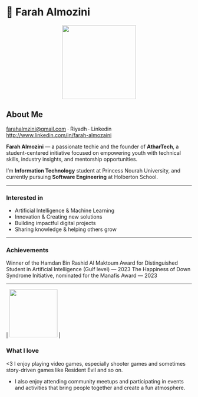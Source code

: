 # 🤖 Farah Almozini

<p align="center">
  <img src="https://i.imgur.com/N1QRo3M.jpeg" width="200"/>
</p>

## About Me

 farahalmzini@gmail.com   ∙   Riyadh  ∙   Linkedin http://www.linkedin.com/in/farah-almozaini
 
**Farah Almozini** — a passionate techie and the founder of **AtharTech**, a student-centered initiative focused on empowering youth with technical skills, industry insights, and mentorship opportunities.

 I’m **Information Technology** student at Princess Nourah University, and currently pursuing **Software Engineering** at Holberton School.  

---

### Interested in 

- Artificial Intelligence & Machine Learning  
- Innovation & Creating new solutions  
- Building impactful digital projects  
- Sharing knowledge & helping others grow

---

### Achievements

Winner of the Hamdan Bin Rashid Al Maktoum Award for Distinguished Student in Artificial Intelligence (Gulf level) — 2023
 The Happiness of Down Syndrome Initiative, nominated for the Manafis Award — 2023
 
--------------------------------------------------------

| <img src="https://github.com/user-attachments/assets/93fb85ff-4f73-488a-bd3c-104eb6c31568" width="130"> | 

### What I love

<3 I enjoy playing video games, especially shooter games and sometimes story-driven games like Resident Evil and so on.
- I also enjoy attending community meetups and participating in events and activities that bring people together and create a fun atmosphere.
